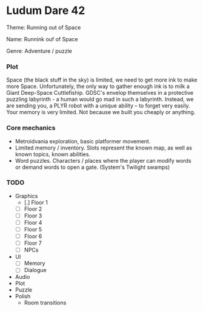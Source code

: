 # Ludum Dare 42 #

Theme: Running out of Space

Name: Runnink ouf of Space

Genre: Adventure / puzzle

### Plot ###

Space (the black stuff in the sky) is limited, we need to get more ink to make more Space. Unfortunately, the only way to gather enough ink is to milk a Giant Deep-Space Cuttlefiship. GDSC's envelop themselves in a protective puzzling labyrinth - a human would go mad in such a labyrinth. Instead, we are sending you, a PLYR robot with a unique ability – to forget very easily. Your memory is very limited. Not because we built you cheaply or anything.

### Core mechanics ###

 - Metroidvania exploration, basic platformer movement.
 - Limited memory / inventory. Slots represent the known map, as well as known topics, known abilities.
 - Word puzzles. Characters / places where the player can modify words or demand words to open a gate. (System's Twilight swamps)

### TODO ###

 - Graphics
   - [.] Floor 1
   - [ ] Floor 2
   - [ ] Floor 3
   - [ ] Floor 4
   - [ ] Floor 5
   - [ ] Floor 6
   - [ ] Floor 7
   - [ ] NPCs
 - UI
   - [ ] Memory
   - [ ] Dialogue
 - Audio
 - Plot
 - Puzzle
 - Polish
   - Room transitions